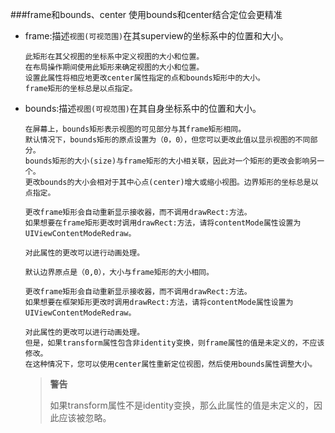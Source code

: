 ###frame和bounds、center
使用bounds和center结合定位会更精准

- frame:描述`视图(可视范围)`在其superview的坐标系中的位置和大小。
  ```
  此矩形在其父视图的坐标系中定义视图的大小和位置。
  在布局操作期间使用此矩形来确定视图的大小和位置。
  设置此属性将相应地更改center属性指定的点和bounds矩形中的大小。 
  frame矩形的坐标总是以点指定。
  ```

- bounds:描述`视图(可视范围)`在其自身坐标系中的位置和大小。
  ```
  在屏幕上，bounds矩形表示视图的可见部分与其frame矩形相同。
  默认情况下，bounds矩形的原点设置为（0，0），但您可以更改此值以显示视图的不同部分。
  bounds矩形的大小(size)与frame矩形的大小相关联，因此对一个矩形的更改会影响另一个。
  更改bounds的大小会相对于其中心点(center)增大或缩小视图。边界矩形的坐标总是以点指定。

  更改frame矩形会自动重新显示接收器，而不调用drawRect:方法。 
  如果想要在frame矩形更改时调用drawRect:方法，请将contentMode属性设置为UIViewContentModeRedraw。

  对此属性的更改可以进行动画处理。

  默认边界原点是（0,0），大小与frame矩形的大小相同。

  更改frame矩形会自动重新显示接收器，而不调用drawRect:方法。
  如果想要在框架矩形更改时调用drawRect:方法，请将contentMode属性设置为UIViewContentModeRedraw。

  对此属性的更改可以进行动画处理。 
  但是，如果transform属性包含非identity变换，则frame属性的值是未定义的，不应该修改。 
  在这种情况下，您可以使用center属性重新定位视图，然后使用bounds属性调整大小。
  ```
  > __警告__
  >
  > 如果transform属性不是identity变换，那么此属性的值是未定义的，因此应该被忽略。


